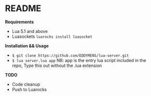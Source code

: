 # README

**Requirements**
- Lua 5.1 and above 
- Luasockets `luarocks install luasocket`

**Installation && Usage**
- `$ git clone https://github.com/EDDYMENS/lua-server.git`
- `$ lua server.lua app` NB: app is the entry lua script included in the repo, Type this out without the .lua extension

**TODO**
- Code cleanup 
- Push to Luarocks 

